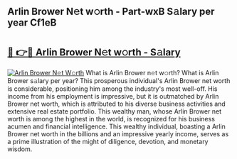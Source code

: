 ## Arlin Brower N𝚎t w𝚘rth - Part-wxB S𝚊lary per year Cf1eB

# <h2><a href="http://gc0y1n6.nevu.top/?p=Arlin+Brower">🔗 👉🔴 Arlin Brower N𝚎t w𝚘rth - S𝚊lary</a></h2>

[![Arlin Brower N𝚎t W𝚘rth](https://i.imgur.com/Oavwk0R.jpeg)](http://gc0y1n6.nevu.top/?p=Arlin+Brower)
What is Arlin Brower n𝚎t w𝚘rth? What is Arlin Brower s𝚊lary per year?
This prosperous individual's Arlin Brower net worth is considerable, positioning him among the industry's most well-off. His income from his employment is impressive, but it is outmatched by Arlin Brower net worth, which is attributed to his diverse business activities and extensive real estate portfolio. This wealthy man, whose Arlin Brower net worth is among the highest in the world, is recognized for his business acumen and financial intelligence. This wealthy individual, boasting a Arlin Brower net worth in the billions and an impressive yearly income, serves as a prime illustration of the might of diligence, devotion, and monetary wisdom.
